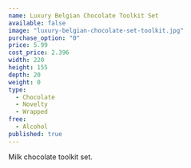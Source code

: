 ```yaml
---
name: Luxury Belgian Chocolate Toolkit Set
available: false
image: "luxury-belgian-chocolate-set-toolkit.jpg"
purchase_option: "0"
price: 5.99
cost_price: 2.396
width: 220
height: 155
depth: 20
weight: 0
type: 
  - Chocolate
  - Novelty
  - Wrapped
free: 
  - Alcohol
published: true
---
```

Milk chocolate toolkit set.